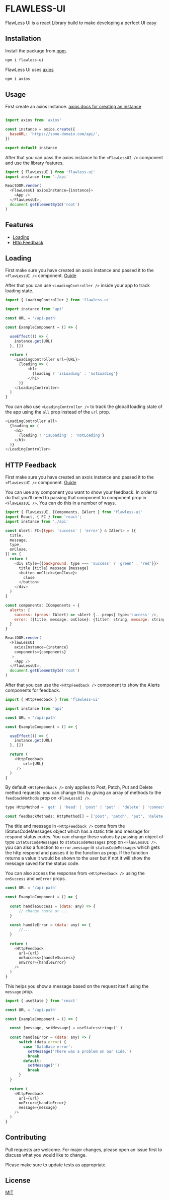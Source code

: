# FLAWLESS-UI

FlawLess UI is a react Library build to make developing a perfect UI easy

## Installation

Install the package from [npm](https://www.npmjs.com/package/flawless-ui).

```bash
npm i flawless-ui
```

FlawLess UI uses <a href="https://www.npmjs.com/package/axios" target="_blank">axios</a>

```bash
npm i axios
```

## Usage

First create an axios instance. <a href="https://www.npmjs.com/package/axios#creating-an-instance" target="_blank">axios docs for creating an instance</a>

```javascript

import axios from 'axios'

const instance = axios.create({
  baseURL: 'https://some-domain.com/api/',
})

export default instance
```

After that you can pass the axios instance to the ```<FlawLessUI />``` component and use the library features.

```javascript
import { FlawLessUI } from 'flawless-ui'
import instance from './api'

ReactDOM.render(
  <FlawLessUI axiosInstance={instance}>
    <App />
  </FlawLessUI>,
  document.getElementById('root')
)
```

## Features

- [Loading][1]
- [Http Feedback][2]

[1]: https://github.com/Ez-FlawLess/flawless-ui#loading
[2]: https://github.com/Ez-FlawLess/flawless-ui#http-Feedback

## Loading

First make sure you have created an axois instance and passed it to the ```<FlawLessUI />``` component. [Guide](https://github.com/Ez-FlawLess/flawless-ui#usage)

After that you can use ```<LoadingController />``` inside your app to track loading state.

```javascript
import { LoadingController } from 'flawless-ui'

import instance from 'api'

const URL = '/api-path'

const ExampleComponent = () => {

  useEffect(() => {
    instance.get(URL)
  }, [])

  return (
    <LoadingController url={URL}>
      {loading => (
          <h1>
            {loading ? 'isLoading' : 'notLoading'}
          </h1>
      )}
    </LoadingController>
  )
}
```

You can also use ```<LoadingController />``` to track the globall loading state of the app using the ```all``` prop instead of the ```url``` prop.

```javascript
<LoadingController all>
  {loading => (
    <h1>
      {loading ? 'isLoading' : 'notLoading'}
    </h1>
  )}
</LoadingController>
```

## HTTP Feedback

First make sure you have created an axois instance and passed it to the ```<FlawLessUI />``` component. [Guide](https://github.com/Ez-FlawLess/flawless-ui#usage)

You can use any component you want to show your feedback. In order to do that you'll need to passing that component to component prop in ```<FlawLessUI />```. You can do this in a number of ways.

```javascript
import { FlawLessUI, IComponents, IAlert } from 'flawless-ui'
import React, { FC } from 'react';
import instance from './api'

const Alert: FC<{type: 'success' | 'error'} & IAlert> = ({
  title,
  message,
  type,
  onClose,
}) => {
  return (
    <div style={{background: type === 'success' ? 'green' : 'red'}}>
      title {title} message {message}
      <button onClick={onClose}>
        close
      </button>
    </div>
  )
}

const components: IComponents = {
  alerts: {
    success: (props: IAlert) => <Alert {...props} type='success' />,
    error: ({title, message, onClose}: {title?: string, message: string, onClose?: () => any}) => <Alert title={title} message={message} onClose={onClose} type='error' />,
  }
}

ReactDOM.render(
  <FlawLessUI 
    axiosInstance={instance}
    components={components}
   >
    <App />
  </FlawLessUI>,
  document.getElementById('root')
)

```

After that you can use the ```<HttpFeedback />``` component to show the Alerts components for feedback.

```javascript
import { HttpFeedback } from 'flawless-ui'

import instance from 'api'

const URL = '/api-path'

const ExampleComponent = () => {

  useEffect(() => {
    instance.get(URL)
  }, [])

  return (
    <HttpFeedback 
        url={URL} 
     />
  )
}
```

By default ```<HttpFeedback />``` only applies to Post, Patch, Put and Delete method requests. you can change this by giving an array of methods to the ```feedbackMethods```  prop on ```<FlawLessUI />```.

```javascript
type HttpMethod = 'get' | 'head' | 'post' | 'put' | 'delete' | 'connect' | 'options' | 'trace' | 'patch'

const feedbackMethods: HttpMethod[] = ['post', 'patch', 'put', 'delete']
```

The title and message in ```<HttpFeedback />``` come from the IStatusCodeMessages object which has a static title and message for respond status codes. You can change these values by passing an object of type ```IStatusCodeMessages``` to ```statusCodeMessages``` prop on ```<FlawLessUI />```. you can also a function to ```error.message``` in ```statusCodeMessages``` which gets the http respond and passes it to the function as prop. If the function returns a value it would be shown to the user but if not it will show the message saved for the status code.

You can also access the response from ```<HttpFeedback />``` using the ```onSuccess``` and  ```onError``` props. 

```javascript
const URL = '/api-path'

const ExampleComponent = () => {
  
  const handleSuccess = (data: any) => {
      // change route or ...
  }
  
  const handleError = (data: any) => {
      //...
  }
  
  return (
    <HttpFeedback
      url={url}
      onSuccess={handleSuccess}
      onError={handleError}
    />
  )
}
```

This helps you show a message based on the request itself using the ```message``` prop.

```javascript
import { useState } from 'react'

const URL = '/api-path'

const ExampleComponent = () => {

  const [message, setMessage] = useState<string>('')
  
  const handleError = (data: any) => {
      switch (data.error) {
        case 'DataBase error':
          setMessage('There was a problem on our side.')
          break
        default:
          setMessage('')
          break
      }
  }
  
  return (
    <HttpFeedback
      url={url}
      onError={handleError}
      message={message}
    />
  )
}
```

<!-- ## Components

- [```<FlawLessUI />```][1]
- [```<LoadingController />```][2]

[1]: https://www.npmjs.com/package/flawless-ui#flawlessui-
[2]: https://www.npmjs.com/package/flawless-ui#loadingcontroller-


### ```<FlawLessUI />```

props:
- ```axiosInstance```: an object of type AxiosInstance.
- ```onConfig``` (optional): an event called when an HTTP request is being made with the config parameter of type AxiosRequestConfig.
- ```onRequestError``` (optional): an event called when an HTTP request throws an error with the error parameter of type any.
- ```onResponseError``` (optional): an event called when an HTTP response throws an error with the error parameter of type any.
- ```onResponse``` (optional): an event called when an HTTP response has a success status code with the response parameter of type AxiosResponse.

### ```<LoadingController />```

props:
- ```children```: a function with the loading boolean as parameter that should return JSX code.
- ```url```: a string that has been passed to the axios instance as path for HTTP request. -->

## Contributing
Pull requests are welcome. For major changes, please open an issue first to discuss what you would like to change.

Please make sure to update tests as appropriate.

## License
[MIT](https://choosealicense.com/licenses/mit/)

